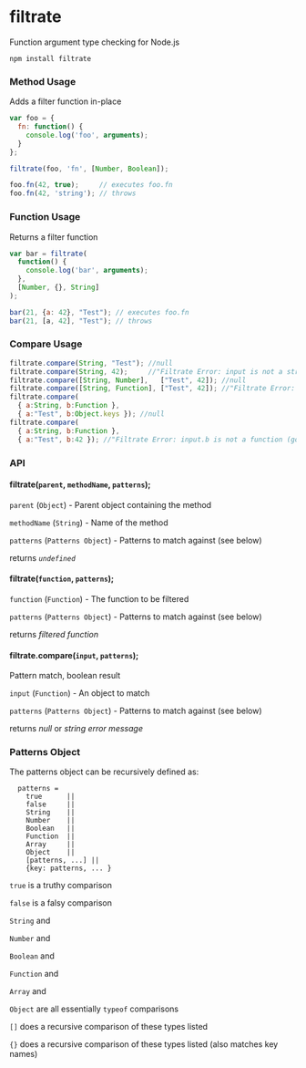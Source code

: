 filtrate
========

Function argument type checking for Node.js

`npm install filtrate`

### Method Usage

Adds a filter function in-place

``` js
var foo = {
  fn: function() { 
    console.log('foo', arguments);
  }
};

filtrate(foo, 'fn', [Number, Boolean]);

foo.fn(42, true);     // executes foo.fn
foo.fn(42, 'string'); // throws
```

### Function Usage

Returns a filter function

``` js
var bar = filtrate(
  function() {
    console.log('bar', arguments);
  },
  [Number, {}, String]
);

bar(21, {a: 42}, "Test"); // executes foo.fn
bar(21, [a, 42], "Test"); // throws
```

### Compare Usage

``` js
filtrate.compare(String, "Test"); //null
filtrate.compare(String, 42);     //"Filtrate Error: input is not a string (got: 42)"
filtrate.compare([String, Number],   ["Test", 42]); //null
filtrate.compare([String, Function], ["Test", 42]); //"Filtrate Error: input[1] is not a function (got: 42)"
filtrate.compare(
  { a:String, b:Function },
  { a:"Test", b:Object.keys }); //null
filtrate.compare(
  { a:String, b:Function },
  { a:"Test", b:42 }); //"Filtrate Error: input.b is not a function (got: 42)"
```

### API

#### filtrate(`parent`, `methodName`, `patterns`);

`parent` (`Object`) - Parent object containing the method

`methodName` (`String`) - Name of the method

`patterns` (`Patterns Object`) - Patterns to match against (see below)

returns *`undefined`*

#### filtrate(`function`, `patterns`);

`function` (`Function`) - The function to be filtered

`patterns` (`Patterns Object`) - Patterns to match against (see below)

returns *filtered function*

#### filtrate.compare(`input`, `patterns`);

Pattern match, boolean result

`input` (`Function`) - An object to match

`patterns` (`Patterns Object`) - Patterns to match against (see below)

returns *null* or *string error message*


### Patterns Object

The patterns object can be recursively defined as:

```
  patterns =
    true      ||      
    false     ||    
    String    ||
    Number    ||
    Boolean   ||          
    Function  ||                
    Array     ||               
    Object    ||               
    [patterns, ...] ||             
    {key: patterns, ... }
```

`true` is a truthy comparison

`false` is a falsy comparison

`String` and

`Number` and
       
`Boolean` and
             
`Function` and
                   
`Array` and
                      
`Object` are all essentially `typeof` comparisons

`[]` does a recursive comparison of these types listed

`{}` does a recursive comparison of these types listed (also matches key names)














